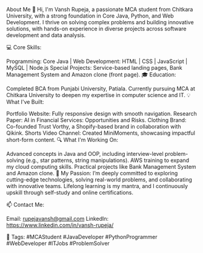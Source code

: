 About Me
👋 Hi, I'm Vansh Rupeja, a passionate MCA student from Chitkara University, with a strong foundation in Core Java, Python, and Web Development. I thrive on solving complex problems and building innovative solutions, with hands-on experience in diverse projects across software development and data analysis.

💻 Core Skills:

Programming: Core Java | 
Web Development: HTML | CSS | JavaScript | MySQL | Node.js
Special Projects: Service-based landing pages, Bank Management System and Amazon clone (front page).
🎓 Education:

Completed BCA from Punjabi University, Patiala.
Currently pursuing MCA at Chitkara University to deepen my expertise in computer science and IT.
💡 What I've Built:

Portfolio Website: Fully responsive design with smooth navigation.
Research Paper: AI in Financial Services: Opportunities and Risks.
Clothing Brand: Co-founded Trust Vorthy, a Shopify-based brand in collaboration with Qikink.
Shorts Video Channel: Created MiniMoments, showcasing impactful short-form content.
🔍 What I'm Working On:

Advanced concepts in Java and OOP, including interview-level problem-solving (e.g., star patterns, string manipulations).
AWS training to expand my cloud computing skills.
Practical projects like Bank Management System and Amazon clone.
🌟 My Passion:
I’m deeply committed to exploring cutting-edge technologies, solving real-world problems, and collaborating with innovative teams. Lifelong learning is my mantra, and I continuously upskill through self-study and online certifications.

📫 Contact Me:

Email: rupejavansh@gmail.com
LinkedIn: https://www.linkedin.com/in/vansh-rupeja/

🔗 Tags:
#MCAStudent #JavaDeveloper #PythonProgrammer #WebDeveloper #ITJobs #ProblemSolver
